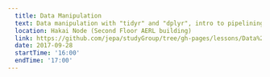 ```yaml
---
  title: Data Manipulation
  text: Data manipulation with "tidyr" and "dplyr", intro to pipelining.
  location: Hakai Node (Second Floor AERL building)
  link: https://github.com/jepa/studyGroup/tree/gh-pages/lessons/Data%20Manipulation
  date: 2017-09-28
  startTime: '16:00'
  endTime: '17:00'
---
```

